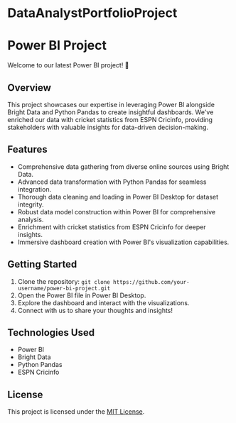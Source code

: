 # DataAnalystPortfolioProject
# Power BI Project

Welcome to our latest Power BI project! 🚀

## Overview
This project showcases our expertise in leveraging Power BI alongside Bright Data and Python Pandas to create insightful dashboards. We've enriched our data with cricket statistics from ESPN Cricinfo, providing stakeholders with valuable insights for data-driven decision-making.

## Features
- Comprehensive data gathering from diverse online sources using Bright Data.
- Advanced data transformation with Python Pandas for seamless integration.
- Thorough data cleaning and loading in Power BI Desktop for dataset integrity.
- Robust data model construction within Power BI for comprehensive analysis.
- Enrichment with cricket statistics from ESPN Cricinfo for deeper insights.
- Immersive dashboard creation with Power BI's visualization capabilities.

## Getting Started
1. Clone the repository: `git clone https://github.com/your-username/power-bi-project.git`
2. Open the Power BI file in Power BI Desktop.
3. Explore the dashboard and interact with the visualizations.
4. Connect with us to share your thoughts and insights!

## Technologies Used
- Power BI
- Bright Data
- Python Pandas
- ESPN Cricinfo

## License
This project is licensed under the [MIT License](LICENSE).


